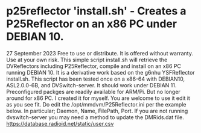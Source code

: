 # p25reflector 'install.sh' - Creates a P25Reflector on an x86 PC under DEBIAN 10.  
27 September 2023
Free to use or distribute. It is offered without warranty. Use at your own risk. 
This simple script install.sh will retrieve the DVReflectors including P25Reflector, compile and install on an x86 PC running DEBIAN 10.
It is a derivative work based on the g6nhu YSFReflector install.sh.  This script has been tested once on a x86-64 with DEBIAN10, ASL2.0.0-6B, and DVSwitch-server.  It should work under DEBIAN 11.  Preconfigured packges are readily available for ARM/Pi.  But no longer around for x86 PC. 
I created it for myself.  You are welcome to use it edit it as you see fit.  Do edit the /opt/mmdvm/P25Reflector.ini per the example below. In particular; Daemon, Name, FilePath, Port.
If you are not running dvswitch-server you may need a method to update the DMRids.dat file.
https://database.radioid.net/static/user.csv
